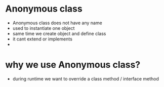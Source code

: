 # Anonymous class
- Anonymous class does not have any name
- used to instantiate one object
- same time we create object and define class
- it cant extend or implements
- 


# why we use Anonymous class?
- during runtime we want to override a class method / interface method
 